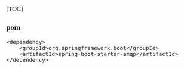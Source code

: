 <span  style="font-family: Simsun,serif; font-size: 17px; ">

[TOC]

### pom

~~~
<dependency>
    <groupId>org.springframework.boot</groupId>
    <artifactId>spring-boot-starter-amqp</artifactId>
</dependency>
~~~

</span> 